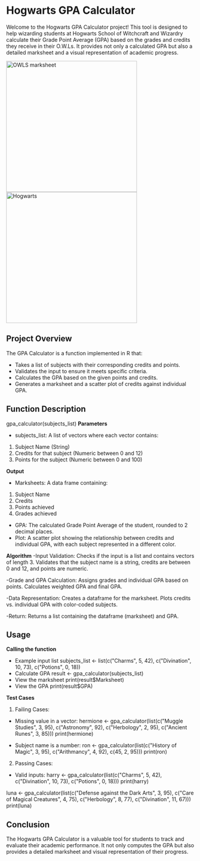 # Hogwarts GPA Calculator
Welcome to the Hogwarts GPA Calculator project! This tool is designed to help wizarding students at Hogwarts School of Witchcraft and Wizardry calculate their Grade Point Average (GPA) based on the grades and credits they receive in their O.W.Ls. It provides not only a calculated GPA but also a detailed marksheet and a visual representation of academic progress.

<img src="https://github.com/user-attachments/assets/22c83159-57dc-41e4-9005-65a655081ed9" alt="OWLS marksheet" width="350"/>
<img src="https://github.com/user-attachments/assets/f7bfe3e4-07c2-4255-87ac-4c8dfb8e5243" alt="Hogwarts" width="350"/>

## Project Overview
The GPA Calculator is a function implemented in R that:
- Takes a list of subjects with their corresponding credits and points.
- Validates the input to ensure it meets specific criteria.
- Calculates the GPA based on the given points and credits.
- Generates a marksheet and a scatter plot of credits against individual GPA.

## Function Description
gpa_calculator(subjects_list)
**Parameters**
- subjects_list: A list of vectors where each vector contains:
1. Subject Name (String)
2. Credits for that subject (Numeric between 0 and 12)
3. Points for the subject (Numeric between 0 and 100)
   
**Output**
- Marksheets: A data frame containing:
1. Subject Name
2. Credits
3. Points achieved
4. Grades achieved
- GPA: The calculated Grade Point Average of the student, rounded to 2 decimal places.
- Plot: A scatter plot showing the relationship between credits and individual GPA, with each subject represented in a different color.

**Algorithm**
-Input Validation:
Checks if the input is a list and contains vectors of length 3.
Validates that the subject name is a string, credits are between 0 and 12, and points are numeric.

-Grade and GPA Calculation:
Assigns grades and individual GPA based on points.
Calculates weighted GPA and final GPA.

-Data Representation:
Creates a dataframe for the marksheet.
Plots credits vs. individual GPA with color-coded subjects.

-Return:
Returns a list containing the dataframe (marksheet) and GPA.

## Usage
**Calling the function**
- Example input list
subjects_list <- list(c("Charms", 5, 42), c("Divination", 10, 73), c("Potions", 0, 18))
- Calculate GPA
result <- gpa_calculator(subjects_list)
- View the marksheet
print(result$Marksheet)
- View the GPA
print(result$GPA)

**Test Cases**
1. Failing Cases:
- Missing value in a vector:
hermione <- gpa_calculator(list(c("Muggle Studies", 3, 95), c("Astronomy", 92), c("Herbology", 2, 95), c("Ancient Runes", 3, 85)))
print(hermione)

- Subject name is a number:
ron <- gpa_calculator(list(c("History of Magic", 3, 95), c("Arithmancy", 4, 92), c(45, 2, 95)))
print(ron)

2. Passing Cases:
- Valid inputs:
harry <- gpa_calculator(list(c("Charms", 5, 42), c("Divination", 10, 73), c("Potions", 0, 18)))
print(harry)

luna <- gpa_calculator(list(c("Defense against the Dark Arts", 3, 95), c("Care of Magical Creatures", 4, 75), c("Herbology", 8, 77), c("Divination", 11, 67)))
print(luna)

## Conclusion
The Hogwarts GPA Calculator is a valuable tool for students to track and evaluate their academic performance. It not only computes the GPA but also provides a detailed marksheet and visual representation of their progress.
